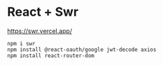 # React + Swr
https://swr.vercel.app/

~~~
npm i swr
npm install @react-oauth/google jwt-decode axios
npm install react-router-dom
~~~